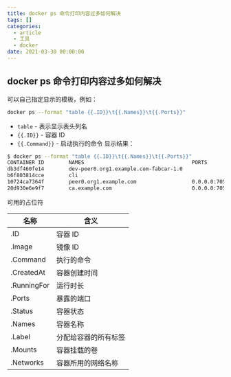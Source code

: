```yaml
---
title: docker ps 命令打印内容过多如何解决
tags: []
categories:
  - article
  - 工具
  - docker
date: 2021-03-30 00:00:00
---
```


## docker ps 命令打印内容过多如何解决

可以自己指定显示的模板，例如：

```BASH
docker ps --format "table {{.ID}}\t{{.Names}}\t{{.Ports}}"
```

- `table` - 表示显示表头列名
- `{{.ID}}` - 容器 ID
- `{{.Command}}` - 启动执行的命令
  显示结果：

```BASH
$ docker ps --format "table {{.ID}}\t{{.Names}}\t{{.Ports}}"
CONTAINER ID        NAMES                                   PORTS
db3df460fe14        dev-peer0.org1.example.com-fabcar-1.0
b6f803814cce        cli
10724ca7364f        peer0.org1.example.com                  0.0.0.0:7051->7051/tcp, 0.0.0.0:7053->7053/tcp
20d930e6e9f7        ca.example.com                          0.0.0.0:7054->7054/tcp
```

可用的占位符

| 名称        | 含义                 |
| ----------- | -------------------- |
| .ID         | 容器 ID              |
| .Image      | 镜像 ID              |
| .Command    | 执行的命令           |
| .CreatedAt  | 容器创建时间         |
| .RunningFor | 运行时长             |
| .Ports      | 暴露的端口           |
| .Status     | 容器状态             |
| .Names      | 容器名称             |
| .Label      | 分配给容器的所有标签 |
| .Mounts     | 容器挂载的卷         |
| .Networks   | 容器所用的网络名称   |
